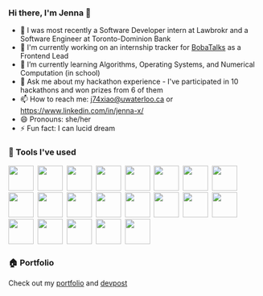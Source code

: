 ### Hi there, I'm Jenna 👋

- 💼 I was most recently a Software Developer intern at Lawbrokr and a Software Engineer at Toronto-Dominion Bank
- 🔭 I'm currently working on an internship tracker for [BobaTalks](https://www.linkedin.com/company/bobatalks/) as a Frontend Lead 
- 🌱 I’m currently learning Algorithms, Operating Systems, and Numerical Computation (in school)
- 💬 Ask me about my hackathon experience - I've participated in 10 hackathons and won prizes from 6 of them
- 📫 How to reach me: j74xiao@uwaterloo.ca or https://www.linkedin.com/in/jenna-x/
- 😄 Pronouns: she/her
- ⚡ Fun fact: I can lucid dream

### 🔧 Tools I've used
<img src="https://cdn.jsdelivr.net/gh/devicons/devicon/icons/javascript/javascript-plain.svg" width="50px"/>&nbsp;&nbsp;<img src="https://cdn.jsdelivr.net/gh/devicons/devicon/icons/react/react-original-wordmark.svg" width="50px"/>&nbsp;&nbsp;<img src="https://cdn.jsdelivr.net/gh/devicons/devicon/icons/materialui/materialui-original.svg" width="50px"/>&nbsp;&nbsp;<img src="https://cdn.jsdelivr.net/gh/devicons/devicon/icons/nodejs/nodejs-plain-wordmark.svg" width="50px"/>&nbsp;&nbsp;<img src="https://cdn.jsdelivr.net/gh/devicons/devicon/icons/typescript/typescript-plain.svg" width="50px"/>&nbsp;&nbsp;<img src="https://cdn.jsdelivr.net/gh/devicons/devicon/icons/python/python-original.svg" width="50px"/>&nbsp;&nbsp;<img src="https://cdn.jsdelivr.net/gh/devicons/devicon/icons/mongodb/mongodb-plain-wordmark.svg" width="50px"/>&nbsp;&nbsp;<img src="https://cdn.jsdelivr.net/gh/devicons/devicon/icons/java/java-original.svg" width="50px"/>&nbsp;&nbsp;<img src="https://cdn.jsdelivr.net/gh/devicons/devicon/icons/vscode/vscode-original.svg" width="50px"/>&nbsp;&nbsp;<img src="https://cdn.jsdelivr.net/gh/devicons/devicon/icons/c/c-original.svg" width="50px"/>&nbsp;&nbsp;<img src="https://cdn.jsdelivr.net/gh/devicons/devicon/icons/cplusplus/cplusplus-original.svg" width="50px"/>&nbsp;&nbsp;<img src="https://cdn.jsdelivr.net/gh/devicons/devicon/icons/bitbucket/bitbucket-original-wordmark.svg" width="50px"/>&nbsp;&nbsp;<img src="https://cdn.jsdelivr.net/gh/devicons/devicon/icons/figma/figma-original.svg" width="50px"/>&nbsp;&nbsp;<img src="https://cdn.jsdelivr.net/gh/devicons/devicon/icons/bootstrap/bootstrap-original.svg" width="50px"/>&nbsp;&nbsp;<img src="https://cdn.jsdelivr.net/gh/devicons/devicon/icons/css3/css3-original.svg" width="50px"/>&nbsp;&nbsp;<img src="https://cdn.jsdelivr.net/gh/devicons/devicon/icons/html5/html5-original.svg" width="50px"/>&nbsp;&nbsp;<img src="https://cdn.jsdelivr.net/gh/devicons/devicon/icons/docker/docker-original-wordmark.svg" width="50px"/>&nbsp;&nbsp;<img src="https://www.pngfind.com/pngs/m/128-1286693_flask-framework-logo-svg-hd-png-download.png" width="50px"/>&nbsp;&nbsp;<img src="https://uploads-ssl.webflow.com/62d5695206896eeec18fc636/63e6a9c0ac8f176d1d339210_sql-logo.png" width="50px"/>&nbsp;&nbsp;<img src="https://cdn-icons-png.flaticon.com/512/919/919842.png" width="50px"/>&nbsp;&nbsp;<img src="https://static-00.iconduck.com/assets.00/tailwind-css-icon-2048x1229-u8dzt4uh.png" width="50px"/>



### 🏠 Portfolio
Check out my [portfolio](http://surl.li/hyqdb) and [devpost](https://devpost.com/jennaxiao?ref_content=user-portfolio&ref_feature=portfolio&ref_medium=global-nav)

  
<!--
**JennaXiao3/JennaXiao3** is a ✨ _special_ ✨ repository because its `README.md` (this file) appears on your GitHub profile.

Here are some ideas to get you started:

- 🔭 I’m currently working on ...
- 🌱 I’m currently learning ...
- 👯 I’m looking to collaborate on ...
- 🤔 I’m looking for help with ...
- 💬 Ask me about ...
- 📫 How to reach me: ...
- 😄 Pronouns: ...
- ⚡ Fun fact: ...
-->
